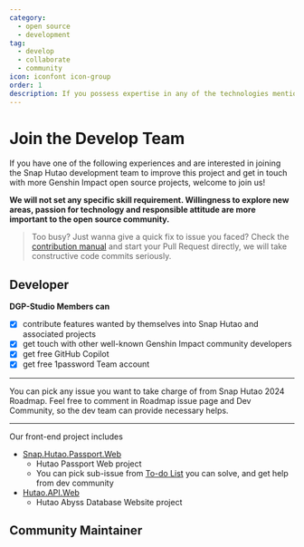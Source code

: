 ```yaml
---
category:
  - open source
  - development
tag:
  - develop
  - collaborate
  - community
icon: iconfont icon-group
order: 1
description: If you possess expertise in any of the technologies mentioned on this page and are interested in joining the Snap Hutao development team to enhance the project and engage with more open-source projects related to Genshin Impact, we welcome you to join us!
---
```


# Join the Develop Team

If you have one of the following experiences and are interested in joining the Snap Hutao development team to improve this project and get in touch with more Genshin Impact open source projects, welcome to join us!

**We will not set any specific skill requirement. Willingness to explore new areas, passion for technology and responsible attitude are more important to the open source community.**

> Too busy? Just wanna give a quick fix to issue you faced? Check the [contribution manual](contribute.md) and start your Pull Request directly, we will take constructive code commits seriously.

## <HopeIcon icon="iconfont icon-creative" size="2rem" color="rgb(252, 163, 38)" /> Developer

**DGP-Studio Members can**

- [x] contribute features wanted by themselves into Snap Hutao and associated projects
- [x] get touch with other well-known Genshin Impact community developers
- [x] get free GitHub Copilot
- [x] get free 1password Team account

---

<VPBanner
title="C# .NET Development"
content="<b>Responsible for:</b><br>Snap Hutao client and server development"
logo="/images/202312/C_sharp.svg"
:actions='[
{
text: "Join Dev Community",
link:"https://discord.gg/Yb8bykaUKp",
},
{
text: "Snap Hutao 2024 Roadmap",
link: "https://github.com/DGP-Studio/Snap.Hutao/issues/1394",
type: "default",
},
]'
/>

You can pick any issue you want to take charge of from Snap Hutao 2024 Roadmap. Feel free to comment in Roadmap issue page and Dev Community, so the dev team can provide necessary helps.

---

<VPBanner
title="Web Development"
content="<b>Responsible for:</b><br>Hutao Abyss Database website and Hutao Passport website"
logo="/images/202401/javascript.svg"
:actions='[
{
text: "Fulfilled",
link:"",
type: "default"
},
]'
/>

Our front-end project includes

- [Snap.Hutao.Passport.Web](https://github.com/DGP-Studio/Snap.Hutao.Passport.Web)
  - Hutao Passport Web project
  - You can pick sub-issue from [To-do List](https://github.com/DGP-Studio/Snap.Hutao.Passport.Web/issues/5) you can solve, and get help from dev community
- [Hutao.API.Web](https://github.com/DGP-Studio/Hutao.API.Web)
  - Hutao Abyss Database Website project

## <HopeIcon icon="iconfont icon-community" size="2rem" color="rgb(66, 148, 255)" /> Community Maintainer

<VPBanner
title="Document Maintenance"
content="Maintain Snap Hutao documents<br>Requirement: familiar with Markdown syntax and basic concept of software development "
logo="/images/202312/documents.svg"
:actions='[
{
text: "Join Dev Community",
link:"https://discord.gg/Yb8bykaUKp",
},
{
text: "Snap Hutao Document",
link: "https://github.com/DGP-Studio/Snap.Hutao.Docs",
type: "default",
},
]'
/>

<VPBanner
title="Video Editing"
content="Creation of Snap Hutao promotion and tutorial videos"
logo="/images/202312/video-editing.svg"
:actions='[
{
text: "Join Dev Community",
link:"https://discord.gg/Yb8bykaUKp",
},
]'
/>
